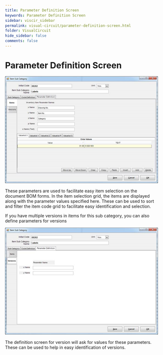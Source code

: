 ```yaml
---
title: Parameter Definition Screen
keywords: Parameter Definition Screen
sidebar: viscir_sidebar
permalink: visual-circuit/parameter-definition-screen.html
folder: VisualCircuit
hide_sidebar: false
comments: false
---
```


# Parameter Definition Screen

![](/images/parameter-definition-screen.png)

These parameters are used to facilitate easy item selection on the document BOM forms. In the item selection grid, the items are displayed along with the parameter values specified here. These can be used to sort and filter the item code grid to facilitate easy identification and selection.



If you have multiple versions in items for this sub category, you can also define parameters for versions

![](/images/parameter-definition-screen-versions.png)

The definition screen for version will ask for values for these parameters. These can be used to help in easy identification of versions.
